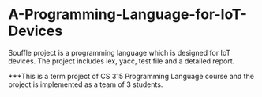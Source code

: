 # A-Programming-Language-for-IoT-Devices
Souffle project is a programming language which is designed for IoT devices. The project includes lex, yacc, test file and a detailed report.

***This is a term project of CS 315 Programming Language course and the project is implemented as a team of 3 students.
